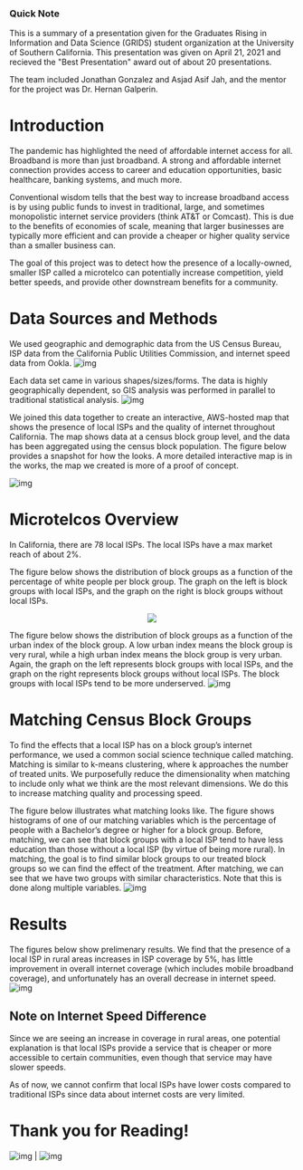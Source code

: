 ### Quick Note
This is a summary of a presentation given for the Graduates Rising in Information and Data Science (GRIDS) student organization at the University of Southern California. This presentation was given on April 21, 2021 and recieved the "Best Presentation" award out of about 20 presentations.

The team included Jonathan Gonzalez and Asjad Asif Jah, and the mentor for the project was Dr. Hernan Galperin.


# Introduction

The pandemic has highlighted the need of affordable internet access for all. Broadband is more than just broadband. A strong and affordable internet connection provides access to career and education opportunities, basic healthcare, banking systems, and much more. 

Conventional wisdom tells that the best way to increase broadband access is by using public funds to invest in traditional, large, and sometimes monopolistic internet service providers (think AT&T or Comcast). This is due to the benefits of economies of scale, meaning that larger businesses are typically more efficient and can provide a cheaper or higher quality service than a smaller business can. 

The goal of this project was to detect how the presence of a locally-owned, smaller ISP called a microtelco can potentially increase competition, yield better speeds, and provide other downstream benefits for a community.

# Data Sources and Methods

We used geographic and demographic data from the US Census Bureau, ISP data from the California Public Utilities Commission, and internet speed data from Ookla.
![img](presentations/photos_for_github_pages/fig_5.png)

Each data set came in various shapes/sizes/forms. The data is highly geographically dependent, so GIS analysis was performed in parallel to traditional statistical analysis.
![img](presentations/photos_for_github_pages/fig_6.png)

We joined this data together to create an interactive, AWS-hosted map that shows the presence of local ISPs and the quality of internet throughout California. The map shows data at a census block group level, and the data has been aggregated using the census block population. The figure below provides a snapshot for how the looks. A more detailed interactive map is in the works, the map we created is more of a proof of concept.

![img](presentations/photos_for_github_pages/fig_1.png)


# Microtelcos Overview

In California, there are 78 local ISPs. The local ISPs have a max market reach of about 2%. 

The figure below shows the distribution of block groups as a function of the percentage of white people per block group. The graph on the left is block groups with local ISPs, and the graph on the right is block groups without local ISPs. 
<p align="center">
  <img src="presentations/photos_for_github_pages/fig_2.png"/>
</p>

The figure below shows the distribution of block groups as a function of the urban index of the block group. A low urban index means the block group is very rural, while a high urban index means the block group is very urban. Again, the graph on the left represents block groups with local ISPs, and the graph on the right represents block groups without local ISPs. The block groups with local ISPs tend to be more underserved.
![img](presentations/photos_for_github_pages/fig_3.png)


# Matching Census Block Groups

To find the effects that a local ISP has on a block group’s internet performance, we used a common social science technique called matching. Matching is similar to k-means clustering, where k approaches the number of treated units. We purposefully reduce the dimensionality when matching to include only what we think are the most relevant dimensions. We do this to increase matching quality and processing speed. 

The figure below illustrates what matching looks like. The figure shows histograms of one of our matching variables which is the percentage of people with a Bachelor’s degree or higher for a block group. Before, matching, we can see that block groups with a local ISP tend to have less education than those without a local ISP (by virtue of being more rural). In matching, the goal is to find similar block groups to our treated block groups so we can find the effect of the treatment. After matching, we can see that we have two groups with similar characteristics. Note that this is done along multiple variables.
![img](presentations/photos_for_github_pages/fig_4.png)


# Results

The figures below show prelimenary results. We find that the presence of a local ISP in rural areas increases in ISP coverage by 5%, has little improvement in overall internet coverage (which includes mobile broadband coverage), and unfortunately has an overall decrease in internet speed.
![img](presentations/photos_for_github_pages/fig_7.png)

## Note on Internet Speed Difference

Since we are seeing an increase in coverage in rural areas, one potential explanation is that local ISPs provide a service that is cheaper or more accessible to certain communities, even though that service may have slower speeds.

As of now, we cannot confirm that local ISPs have lower costs compared to traditional ISPs since data about internet costs are very limited.

# Thank you for Reading!

![img](presentations/photos_for_github_pages/usc_logo.jpg) | ![img](presentations/photos_for_github_pages/grids_logo.png)
